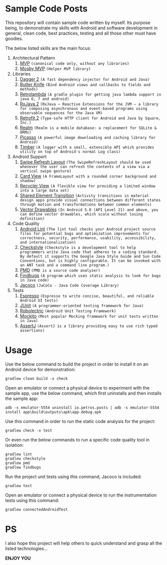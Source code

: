 # Sample Code Posts
This repository will contain sample code written by myself. Its purpose being, to demonstrate my skills with Android and software development in general, clean code, best practices, testing and all those other must have goodies.

The below listed skills are the main focus:
1. Architectural Pattern
    1. [MVP](https://en.wikipedia.org/wiki/Model%E2%80%93view%E2%80%93presenter) ```(canonical code only, without any libraries)```
    2. [Mosby MVP](https://github.com/sockeqwe/mosby) ```(Helper MVP library)```
2. Libraries
    1. [Dagger 2](https://github.com/google/dagger) ```(A fast dependency injector for Android and Java)```
    2. [Butter Knife](https://github.com/JakeWharton/butterknife) ```(Bind Android views and callbacks to fields and methods)```
    3. [Retrolambda](https://github.com/evant/gradle-retrolambda) ```(A gradle plugin for getting java lambda support in java 6, 7 and android)```
    4. [RxJava 2](https://github.com/ReactiveX/RxJava) ```(RxJava – Reactive Extensions for the JVM – a library for composing asynchronous and event-based programs using observable sequences for the Java VM)```
    5. [Retrofit 2](https://github.com/square/retrofit) ```(Type-safe HTTP client for Android and Java by Square, Inc.)```
    6. [Realm](https://github.com/realm/realm-java) ```(Realm is a mobile database: a replacement for SQLite & ORMs)```
    7. [Picasso](https://github.com/square/picasso) ```(A powerful image downloading and caching library for Android)```
    8. [Timber](https://github.com/JakeWharton/timber) ```(A logger with a small, extensible API which provides utility on top of Android's normal Log class)```
3. Android Support
    1. [Swipe Refresh Layout](https://developer.android.com/reference/android/support/v4/widget/SwipeRefreshLayout.html) ```(The SwipeRefreshLayout should be used whenever the user can refresh the contents of a view via a vertical swipe gesture)```
    2. [Card View](https://developer.android.com/reference/android/support/v7/widget/CardView.html) ```(A FrameLayout with a rounded corner background and shadow)```
    3. [Recycler View](https://developer.android.com/reference/android/support/v7/widget/RecyclerView.html) ```(A flexible view for providing a limited window into a large data set)```
    4. [Shared Element Transition](https://developer.android.com/training/material/animations.html#Transitions) ```(Activity transitions in material design apps provide visual connections between different states through motion and transformations between common elements)```
    5. [Vector Drawables](https://developer.android.com/training/material/drawables.html#VectorDrawables) ```(In Android 5.0 (API Level 21) and above, you can define vector drawables, which scale without losing definition)```
4. Code Quality
    1. [Android Lint](https://developer.android.com/studio/write/lint.html) ```(The lint tool checks your Android project source files for potential bugs and optimization improvements for correctness, security, performance, usability, accessibility, and internationalization)```
    2. [Checkstyle](https://github.com/checkstyle/checkstyle) ```(Checkstyle is a development tool to help programmers write Java code that adheres to a coding standard. By default it supports the Google Java Style Guide and Sun Code Conventions, but is highly configurable. It can be invoked with an ANT task and a command line program.)```
    3. [PMD](https://pmd.github.io/) ```(PMD is a source code analyzer)```
    4. [Findbugs](http://findbugs.sourceforge.net/) ```(A program which uses static analysis to look for bugs in Java code)```
    5. [Jacoco](https://github.com/jacoco/jacoco) ```(JaCoCo - Java Code Coverage Library)```
5. Tests
    1. [Espresso](https://google.github.io/android-testing-support-library/docs/espresso/) ```(Espresso to write concise, beautiful, and reliable Android UI tests)```
    2. [JUnit](https://github.com/junit-team/junit4) ```(A programmer-oriented testing framework for Java)```
    3. [Robolectric](https://github.com/robolectric/robolectric) ```(Android Unit Testing Framework)```
    4. [Mockito](https://github.com/mockito/mockito) ```(Most popular Mocking framework for unit tests written in Java)```
    5. [AssertJ](https://github.com/joel-costigliola/assertj-core) ```(AssertJ is a library providing easy to use rich typed assertions)```

# Usage
Use the below command to build the project in order to install it on an Android device for demonstration:
```
gradlew clean build -x check
```

Open an emulator or connect a physical device to experiment with the sample app, use the below command, which first uninstalls and then installs the sample app:
```
adb -s emulator-5554 uninstall io.petros.posts | adb -s emulator-5554 install app\build\outputs\apk\app-debug.apk
```

Use this command in order to run the static code analysis for the project:
```
gradlew check -x test
```

Or even run the below commands to run a specific code quality tool in isolation:
```
gradlew lint
gradlew checkstyle
gradlew pmd
gradlew findbugs
```

Run the project unit tests using this command, Jacoco is included:
```
gradlew test
```

Open an emulator or connect a physical device to run the instrumentation tests using this command:
```
gradlew connectedAndroidTest
```

# PS
I also hope this project will help others to quick understand and grasp all the listed technologies...

**ENJOY YOU**
